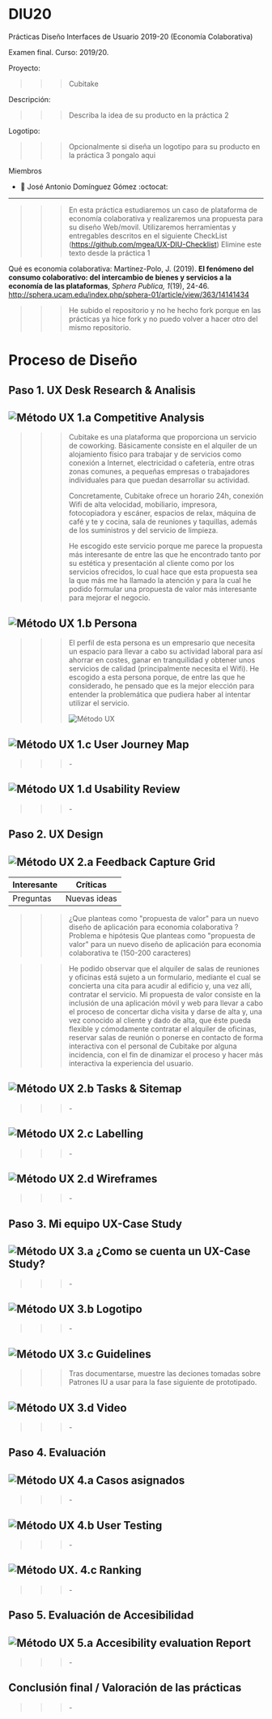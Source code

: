 # DIU20
Prácticas Diseño Interfaces de Usuario 2019-20 (Economía Colaborativa) 

Examen final.  Curso: 2019/20. 

Proyecto: 
>>> Cubitake

Descripción: 

>>> Describa la idea de su producto en la práctica 2 

Logotipo: 
>>> Opcionalmente si diseña un logotipo para su producto en la práctica 3 pongalo aqui

Miembros
 * :bust_in_silhouette:   José Antonio Domínguez Gómez     :octocat:

----- 

>>> En esta práctica estudiaremos un caso de plataforma de economía colaborativa y realizaremos una propuesta para su diseño Web/movil. Utilizaremos herramientas y entregables descritos en el siguiente CheckList (https://github.com/mgea/UX-DIU-Checklist) Elimine este texto desde la práctica 1


Qué es economia colaborativa: Martínez-Polo, J. (2019). **El fenómeno del consumo colaborativo: del intercambio de bienes y servicios a la economía de las plataformas**, *Sphera Publica, 1*(19), 24-46. http://sphera.ucam.edu/index.php/sphera-01/article/view/363/14141434

>>> He subido el repositorio y no he hecho fork porque en las prácticas ya hice fork y no puedo volver a hacer otro del mismo repositorio.


# Proceso de Diseño 

## Paso 1. UX Desk Research & Analisis 

![Método UX](img/Competitive.png) 1.a Competitive Analysis
-----

>>> Cubitake es una plataforma que proporciona un servicio de coworking. Básicamente consiste en el alquiler de un alojamiento físico para trabajar y de servicios como conexión a Internet, electricidad o cafetería, entre otras zonas comunes, a pequeñas empresas o trabajadores individuales para que puedan desarrollar su actividad.
>>>
>>> Concretamente, Cubitake ofrece un horario 24h, conexión Wifi de alta velocidad, mobiliario, impresora, fotocopiadora y escáner, espacios de relax, máquina de café y te y cocina, sala de reuniones y taquillas, además de los suministros y del servicio de limpieza.
>>>
>>> He escogido este servicio porque me parece la propuesta más interesante de entre las que he encontrado tanto por su estética y presentación al cliente como por los servicios ofrecidos, lo cual hace que esta propuesta sea la que más me ha llamado la atención y para la cual he podido formular una propuesta de valor más interesante para mejorar el negocio.


![Método UX](img/Persona.png) 1.b Persona
-----

>>> El perfil de esta persona es un empresario que necesita un espacio para llevar a cabo su actividad laboral para así ahorrar en costes, ganar en tranquilidad y obtener unos servicios de calidad (principalmente necesita el Wifi). He escogido a esta persona porque, de entre las que he considerado, he pensado que es la mejor elección para entender la problemática que pudiera haber al intentar utilizar el servicio.
>>>
>>> ![Método UX](img/roberto-martinez-P.png)


![Método UX](img/JourneyMap.png) 1.c User Journey Map
----

>>> \- 


![Método UX](img/usabilityReview.png) 1.d Usability Review
----
>>> \-


## Paso 2. UX Design  

![Método UX](img/feedback-capture-grid.png) 2.a Feedback Capture Grid
----

 Interesante | Críticas     
| ------------- | -------
  Preguntas | Nuevas ideas


>>> ¿Que planteas como "propuesta de valor" para un nuevo diseño de aplicación para economia colaborativa ?
>>> Problema e hipótesis
>>>  Que planteas como "propuesta de valor" para un nuevo diseño de aplicación para economia colaborativa te
>>> (150-200 caracteres)

>>> He podido observar que el alquiler de salas de reuniones y oficinas está sujeto a un formulario, mediante el cual se concierta una cita para acudir al edificio y, una vez allí, contratar el servicio. Mi propuesta de valor consiste en la inclusión de una aplicación móvil y web para llevar a cabo el proceso de concertar dicha visita y darse de alta y, una vez conocido al cliente y dado de alta, que éste pueda flexible y cómodamente contratar el alquiler de oficinas, reservar salas de reunión o ponerse en contacto de forma interactiva con el personal de Cubitake por alguna incidencia, con el fin de dinamizar el proceso y hacer más interactiva la experiencia del usuario.

![Método UX](img/Sitemap.png) 2.b Tasks & Sitemap 
-----

>>> \-


![Método UX](img/labelling.png) 2.c Labelling 
----


>>> \-


![Método UX](img/Wireframes.png) 2.d Wireframes
-----

>>> \-


## Paso 3. Mi equipo UX-Case Study 

![Método UX](img/moodboard.png) 3.a ¿Como se cuenta un UX-Case Study?
-----

>>> \-


![Método UX](img/landing-page.png)  3.b Logotipo
----

>>> \-


![Método UX](img/guidelines.png) 3.c Guidelines
----

>>> Tras documentarse, muestre las deciones tomadas sobre Patrones IU a usar para la fase siguiente de prototipado. 


![Método UX](img/mockup.png)  3.d Video
----

>>> \-


## Paso 4. Evaluación 

![Método UX](img/ABtesting.png) 4.a Casos asignados
----

>>> \-


![Método UX](img/usability-testing.png) 4.b User Testing
----

>>> \-


![Método UX](img/Survey.png). 4.c Ranking 
----

>>> \-


## Paso 5. Evaluación de Accesibilidad  

![Método UX](img/Accesibility.png)  5.a Accesibility evaluation Report
----

>>> \- 


## Conclusión final / Valoración de las prácticas

>>> \-

